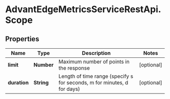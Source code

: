 # AdvantEdgeMetricsServiceRestApi.Scope

## Properties
Name | Type | Description | Notes
------------ | ------------- | ------------- | -------------
**limit** | **Number** | Maximum number of points in the response | [optional] 
**duration** | **String** | Length of time range (specify s for seconds, m for minutes, d for days) | [optional] 


